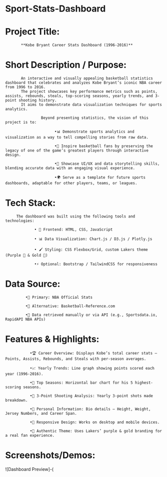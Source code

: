 # Sport-Stats-Dashboard

#  Project Title:

           **Kobe Bryant Career Stats Dashboard (1996-2016)**

#  Short Description / Purpose:

           An interactive and visually appealing basketball statistics dashboard that celebrates and analyzes Kobe Bryant’s iconic NBA career from 1996 to 2016.
           The project showcases key performance metrics such as points, assists, rebounds, steals, top-scoring seasons, yearly trends, and 3-point shooting history.
           It aims to demonstrate data visualization techniques for sports analytics.

                    Beyond presenting statistics, the vision of this project is to:

                          •📊 Demonstrate sports analytics and visualization as a way to tell compelling stories from raw data.

                          •🏀 Inspire basketball fans by preserving the legacy of one of the game’s greatest players through interactive design.

                          •🎨 Showcase UI/UX and data storytelling skills, blending accurate data with an engaging visual experience.

                          •🌍 Serve as a template for future sports dashboards, adaptable for other players, teams, or leagues.


#  Tech Stack:

         The dashboard was built using the following tools and technologies:

                 • 🎨 Frontend: HTML, CSS, JavaScript
 
                 • 📊 Data Visualization: Chart.js / D3.js / Plotly.js

                 • 🖌 Styling: CSS Flexbox/Grid, custom Lakers theme (Purple 💜 & Gold 💛)

                 •⚡ Optional: Bootstrap / TailwindCSS for responsiveness

#  Data Source:

             •📌 Primary: NBA Official Stats

             •📌 Alternative: Basketball-Reference.com

             •🔄 Data retrieved manually or via API (e.g., Sportsdata.io, RapidAPI NBA APIs)


# Features & Highlights:

               •🏆 Career Overview: Displays Kobe’s total career stats — Points, Assists, Rebounds, and Steals with per-season averages.

               •📈 Yearly Trends: Line graph showing points scored each year (1996-2016).

               •🥇 Top Seasons: Horizontal bar chart for his 5 highest-scoring seasons.

               •🎯 3-Point Shooting Analysis: Yearly 3-point shots made breakdown.

               •🧾 Personal Information: Bio details — Height, Weight, Jersey Numbers, and Career Span.

               •📱 Responsive Design: Works on desktop and mobile devices.

               •🎨 Authentic Theme: Uses Lakers’ purple & gold branding for a real fan experience.


#  Screenshots/Demos:
![Dashboard Preview]-(


